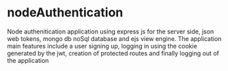 # nodeAuthentication
Node authenitication application using express js for the server side, json web tokens, mongo db noSql database and ejs view engine. The application main features include a user signing up, logging in using the cookie generated by the jwt, creation of protected routes and finally logging out of the application
